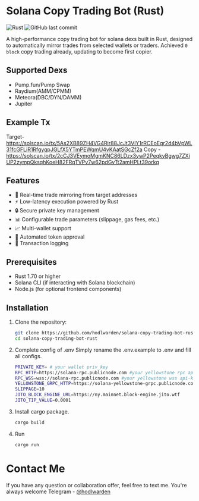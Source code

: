# Solana Copy Trading Bot (Rust)

![Rust](https://img.shields.io/badge/Rust-1.70+-orange.svg)
![GitHub last commit](https://img.shields.io/github/last-commit/hodlwarden/solana-copy-trading-bot-rust)

A high-performance copy trading bot for solana dexs built in Rust, designed to automatically mirror trades from selected wallets or traders.
Achieved `0 block` copy trading already, updating to become first copier.

## Supported Dexs

- Pump.fun/Pump Swap
- Raydium(AMM/CPMM)
- Meteora(DBC/DYN/DAMM)
- Jupiter

## Example Tx
Target- https://solscan.io/tx/5As2XB89ZH4VG4Rir88JcJt3ViY1rRCEoEqr2d4bVpWL31fcGFLiR1RfgyqpJGLfX5YTmPEWqmU4vKAatSGcZf2a
Copy - https://solscan.io/tx/2cCJ3VEymoMgmKNC86LDzx3ywP2PeqkyBgwg7ZXiUP2zympQksqhKoeH82FRqTVPv7w62pdGvTt2amHPLt39orkq

## Features

- 🚀 Real-time trade mirroring from target addresses
- ⚡ Low-latency execution powered by Rust
- 🔒 Secure private key management
- 📊 Configurable trade parameters (slippage, gas fees, etc.)
- 📈 Multi-wallet support
- 🔄 Automated token approval
- 📝 Transaction logging

## Prerequisites

- Rust 1.70 or higher
- Solana CLI (if interacting with Solana blockchain)
- Node.js (for optional frontend components)

## Installation

1. Clone the repository:
   ```bash
   git clone https://github.com/hodlwarden/solana-copy-trading-bot-rust.git
   cd solana-copy-trading-bot-rust
2. Complete config of .env
   Simply rename the .env.example to .env and fill all configs.
   ```bash
   PRIVATE_KEY= # your wallet priv_key
   RPC_HTTP=https://solana-rpc.publicnode.com #your yellowstone rpc api-key
   RPC_WSS=wss://solana-rpc.publicnode.com #your yellowstone wss api-key
   YELLOWSTONE_GRPC_HTTP=https://solana-yellowstone-grpc.publicnode.com:443 #your yellowstone grpc api-key
   SLIPPAGE=10
   JITO_BLOCK_ENGINE_URL=https://ny.mainnet.block-engine.jito.wtf
   JITO_TIP_VALUE=0.0001

4. Install cargo package.
   ```bash
   cargo build
5. Run
   ```bash
   cargo run

# Contact Me
If you have any question or collaboration offer, feel free to text me. You're always welcome
Telegram - [@hodlwarden](https://t.me/hodlwarden)
